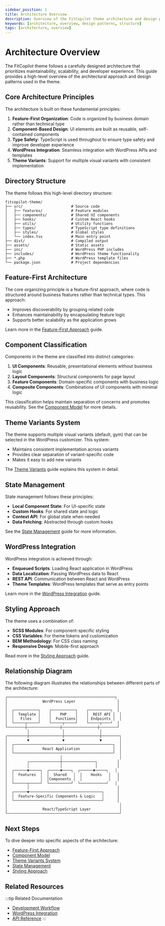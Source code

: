 ```yaml
---
sidebar_position: 1
title: Architecture Overview
description: Overview of the FitCopilot theme architecture and design patterns
keywords: [architecture, overview, design patterns, structure]
tags: [architecture, overview]
---
```


# Architecture Overview

The FitCopilot theme follows a carefully designed architecture that prioritizes maintainability, scalability, and developer experience. This guide provides a high-level overview of the architectural approach and design patterns used in the theme.

## Core Architecture Principles

The architecture is built on these fundamental principles:

1. **Feature-First Organization**: Code is organized by business domain rather than technical type
2. **Component-Based Design**: UI elements are built as reusable, self-contained components
3. **Type Safety**: TypeScript is used throughout to ensure type safety and improve developer experience
4. **WordPress Integration**: Seamless integration with WordPress APIs and templates
5. **Theme Variants**: Support for multiple visual variants with consistent implementation

## Directory Structure

The theme follows this high-level directory structure:

```
fitcopilot-theme/
├── src/                      # Source code
│   ├── features/             # Feature modules
│   ├── components/           # Shared UI components
│   ├── hooks/                # Custom React hooks
│   ├── utils/                # Utility functions
│   ├── types/                # TypeScript type definitions
│   ├── styles/               # Global styles
│   └── index.tsx             # Main entry point
├── dist/                     # Compiled output
├── assets/                   # Static assets
├── inc/                      # WordPress PHP includes
├── includes/                 # WordPress theme functionality
├── *.php                     # WordPress template files
└── package.json              # Project dependencies
```

## Feature-First Architecture

The core organizing principle is a feature-first approach, where code is structured around business features rather than technical types. This approach:

- Improves discoverability by grouping related code
- Enhances maintainability by encapsulating feature logic
- Supports better scalability as the application grows

Learn more in the [Feature-First Approach](./feature-first-approach.md) guide.

## Component Classification

Components in the theme are classified into distinct categories:

1. **UI Components**: Reusable, presentational elements without business logic
2. **Layout Components**: Structural components for page layout
3. **Feature Components**: Domain-specific components with business logic
4. **Composite Components**: Combinations of UI components with minimal logic

This classification helps maintain separation of concerns and promotes reusability. See the [Component Model](./component-model.md) for more details.

## Theme Variants System

The theme supports multiple visual variants (default, gym) that can be selected in the WordPress customizer. This system:

- Maintains consistent implementation across variants
- Provides clear separation of variant-specific code
- Makes it easy to add new variants

The [Theme Variants](./variant-system.md) guide explains this system in detail.

## State Management

State management follows these principles:

- **Local Component State**: For UI-specific state
- **Custom Hooks**: For shared state and logic
- **Context API**: For global state when needed
- **Data Fetching**: Abstracted through custom hooks

See the [State Management](./state-management.md) guide for more information.

## WordPress Integration

WordPress integration is achieved through:

- **Enqueued Scripts**: Loading React application in WordPress
- **Data Localization**: Passing WordPress data to React
- **REST API**: Communication between React and WordPress
- **Theme Templates**: WordPress templates that serve as entry points

Learn more in the [WordPress Integration](../wordpress/overview.md) guide.

## Styling Approach

The theme uses a combination of:

- **SCSS Modules**: For component-specific styling
- **CSS Variables**: For theme tokens and customization
- **BEM Methodology**: For CSS class naming
- **Responsive Design**: Mobile-first approach

Read more in the [Styling Approach](./styling.md) guide.

## Relationship Diagram

The following diagram illustrates the relationships between different parts of the architecture:

```
┌─────────────────────────────────────────────────┐
│                WordPress Layer                   │
│                                                  │
│  ┌───────────┐    ┌───────────┐    ┌──────────┐  │
│  │  Template │    │    PHP    │    │  REST API │  │
│  │   Files   │    │  Functions│    │ Endpoints │  │
│  └─────┬─────┘    └─────┬─────┘    └─────┬────┘  │
└────────┼───────────────┼────────────────┼────────┘
          │               │                │        
┌─────────┼───────────────┼────────────────┼────────┐
│         ▼               ▼                ▼        │
│  ┌─────────────────────────────────────────────┐  │
│  │             React Application               │  │
│  └─────────────────────────────────────────────┘  │
│                        │                          │
│         ┌──────────────┼───────────────┐         │
│         │              │               │         │
│  ┌──────▼─────┐  ┌─────▼────┐  ┌──────▼─────┐   │
│  │  Features  │  │  Shared   │  │    Hooks   │   │
│  │            │  │Components │  │            │   │
│  └──────┬─────┘  └──────────┘  └────────────┘   │
│         │                                        │
│  ┌──────▼─────────────────────────────────┐      │
│  │  Feature-Specific Components & Logic   │      │
│  └────────────────────────────────────────┘      │
│                                                   │
│                React/TypeScript Layer             │
└───────────────────────────────────────────────────┘
```

## Next Steps

To dive deeper into specific aspects of the architecture:

- [Feature-First Approach](./feature-first-approach.md)
- [Component Model](./component-model.md)
- [Theme Variants System](./variant-system.md)
- [State Management](./state-management.md)
- [Styling Approach](./styling.md)

## Related Resources

:::tip Related Documentation
- [Development Workflow](../development/workflow.md)
- [WordPress Integration](../wordpress/overview.md)
- [API Reference](/api)
::: 